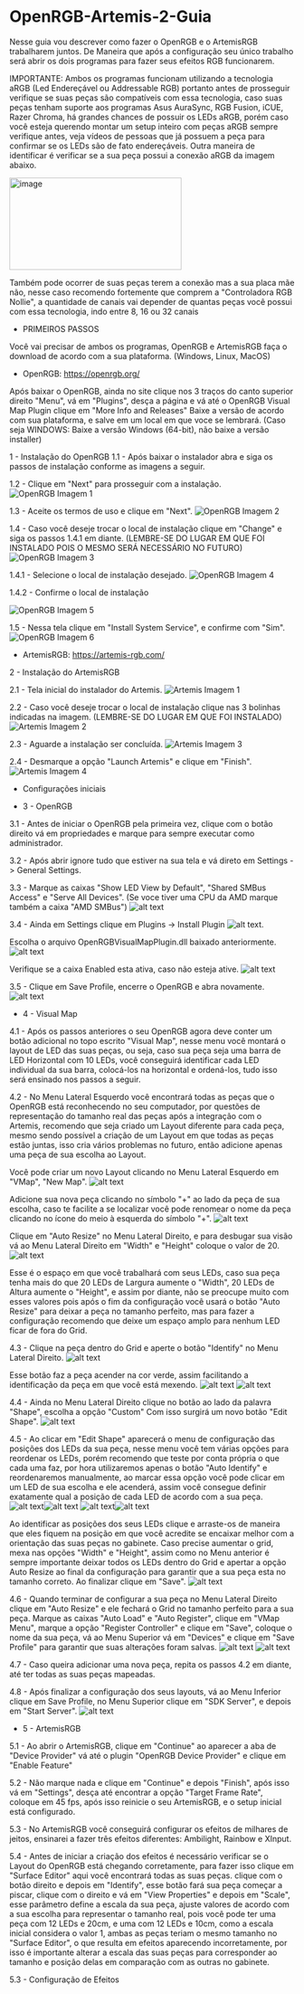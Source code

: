 # OpenRGB-Artemis-2-Guia
Nesse guia vou descrever como fazer o OpenRGB e o ArtemisRGB trabalharem juntos. De Maneira que após a configuração seu único trabalho será abrir os dois programas para fazer seus efeitos RGB funcionarem.

IMPORTANTE:
Ambos os programas funcionam utilizando a tecnologia aRGB (Led Endereçável ou Addressable RGB) portanto antes de prosseguir verifique se suas peças são compatíveis com essa tecnologia, caso suas peças tenham suporte aos programas Asus AuraSync, RGB Fusion, iCUE, Razer Chroma, há grandes chances de possuir os LEDs aRGB, porém caso você esteja querendo montar um setup inteiro com peças aRGB sempre verifique antes, veja vídeos de pessoas que já possuem a peça para confirmar se os LEDs são de fato endereçáveis. Outra maneira de identificar é verificar se a sua peça possui a conexão aRGB da imagem abaixo.

<img width="304" height="163" alt="image" src="https://github.com/user-attachments/assets/a1038d1c-77c9-43ea-8527-d761986187ed" />

Também pode ocorrer de suas peças terem a conexão mas a sua placa mãe não, nesse caso recomendo fortemente que comprem a "Controladora RGB Nollie", a quantidade de canais vai depender de quantas peças você possui com essa tecnologia, indo entre 8, 16 ou 32 canais

- PRIMEIROS PASSOS

Você vai precisar de ambos os programas, OpenRGB e ArtemisRGB faça o download de acordo com a sua plataforma. (Windows, Linux, MacOS)

- OpenRGB: https://openrgb.org/

Após baixar o OpenRGB, ainda no site clique nos 3 traços do canto superior direito "Menu", vá em "Plugins", desça a página e vá até o OpenRGB Visual Map Plugin clique em "More Info and Releases"
Baixe a versão de acordo com sua plataforma, e salve em um local em que voce se lembrará. (Caso seja WINDOWS: Baixe a versão Windows (64-bit), não baixe a versão installer)

1 - Instalação do OpenRGB
1.1 - Após baixar o instalador abra e siga os passos de instalação conforme as imagens a seguir.

1.2 - Clique em "Next" para prosseguir com a instalação.
![OpenRGB Imagem 1](https://github.com/ZaharDIO/OpenRGB-Artemis-2/blob/main/images/imagem1.png?raw=true)

1.3 - Aceite os termos de uso e clique em "Next".
![OpenRGB Imagem 2](https://github.com/ZaharDIO/OpenRGB-Artemis-2/blob/main/images/imagem2.png?raw=true)

1.4 - Caso você deseje trocar o local de instalação clique em "Change" e siga os passos 1.4.1 em diante. (LEMBRE-SE DO LUGAR EM QUE FOI INSTALADO POIS O MESMO SERÁ NECESSÁRIO NO FUTURO)
![OpenRGB Imagem 3](https://github.com/ZaharDIO/OpenRGB-Artemis-2/blob/main/images/imagem3.png?raw=true)

1.4.1 - Selecione o local de instalação desejado.
![OpenRGB Imagem 4](https://github.com/ZaharDIO/OpenRGB-Artemis-2/blob/main/images/imagem4.png?raw=true)

1.4.2 - Confirme o local de instalação

![OpenRGB Imagem 5](https://github.com/ZaharDIO/OpenRGB-Artemis-2/blob/main/images/imagem5.png?raw=true)

1.5 - Nessa tela clique em "Install System Service", e confirme com "Sim".
![OpenRGB Imagem 6](https://github.com/ZaharDIO/OpenRGB-Artemis-2/blob/main/images/imagem6.png?raw=true)

- ArtemisRGB: https://artemis-rgb.com/

2 - Instalação do ArtemisRGB

2.1 - Tela inicial do instalador do Artemis.
![Artemis Imagem 1](https://github.com/ZaharDIO/OpenRGB-Artemis-2/blob/main/images/Artemisimage1.png?raw=true)

2.2 - Caso você deseje trocar o local de instalação clique nas 3 bolinhas indicadas na imagem. (LEMBRE-SE DO LUGAR EM QUE FOI INSTALADO)
![Artemis Imagem 2](https://github.com/ZaharDIO/OpenRGB-Artemis-2/blob/main/images/Artemisimage2.png?raw=true)

2.3 - Aguarde a instalação ser concluída.
![Artemis Imagem 3](https://github.com/ZaharDIO/OpenRGB-Artemis-2/blob/main/images/Artemisimage3.png?raw=true)

2.4 - Desmarque a opção "Launch Artemis" e clique em "Finish".
![Artemis Imagem 4](https://github.com/ZaharDIO/OpenRGB-Artemis-2/blob/main/images/Artemisimage4.png?raw=true)

- Configurações iniciais

- 3 - OpenRGB

3.1 - Antes de iniciar o OpenRGB pela primeira vez, clique com o botão direito vá em propriedades e marque para sempre executar como administrador.

3.2 - Após abrir ignore tudo que estiver na sua tela e vá direto em Settings -> General Settings.

3.3 - Marque as caixas "Show LED View by Default", "Shared SMBus Access" e "Serve All Devices". (Se voce tiver uma CPU da AMD marque também a caixa "AMD SMBus")
![alt text](images/image-0.png)

3.4 - Ainda em Settings clique em Plugins -> Install Plugin
![alt text](images/image-1.png).

Escolha o arquivo OpenRGBVisualMapPlugin.dll baixado anteriormente.
![alt text](images/image-2.png)

Verifique se a caixa Enabled esta ativa, caso não esteja ative. 
![alt text](images/image-3.png)

3.5 - Clique em Save Profile, encerre o OpenRGB e abra novamente. 
![alt text](images/image-4.png)
              
- 4 - Visual Map 

4.1 - Após os passos anteriores o seu OpenRGB agora deve conter um botão adicional no topo escrito "Visual Map", nesse menu você montará o layout de LED das suas peças, ou seja, caso sua peça seja uma barra de LED Horizontal com 10 LEDs, você conseguirá identificar cada LED individual da sua barra, colocá-los na horizontal e ordená-los, tudo isso será ensinado nos passos a seguir.

4.2 - No Menu Lateral Esquerdo você encontrará todas as peças que o OpenRGB está reconhecendo no seu computador, por questões de representação do tamanho real das peças após a integração com o Artemis, recomendo que seja criado um Layout diferente para cada peça, mesmo sendo possível a criação de um Layout em que todas as peças estão juntas, isso cria vários problemas no futuro, então adicione apenas uma peça de sua escolha ao Layout.

Você pode criar um novo Layout clicando no Menu Lateral Esquerdo em "VMap", "New Map".
![alt text](images/image-6.png)

Adicione sua nova peça clicando no símbolo "+" ao lado da peça de sua escolha, caso te facilite a se localizar você pode renomear o nome da peça clicando no ícone do meio à esquerda do símbolo "+". 
![alt text](images/image-5.png)

Clique em "Auto Resize" no Menu Lateral Direito, e para desbugar sua visão vá ao Menu Lateral Direito em "Width" e "Height" coloque o valor de 20. 
![alt text](images/image-7.png)

Esse é o espaço em que você trabalhará com seus LEDs, caso sua peça tenha mais do que 20 LEDs de Largura aumente o "Width", 20 LEDs de Altura aumente o "Height", e assim por diante, não se preocupe muito com esses valores pois após o fim da configuração você usará o botão "Auto Resize" para deixar a peça no tamanho perfeito, mas para fazer a configuração recomendo que deixe um espaço amplo para nenhum LED ficar de fora do Grid.

4.3 - Clique na peça dentro do Grid e aperte o botão "Identify" no Menu Lateral Direito. 
![alt text](images/image-8.png)

Esse botão faz a peça acender na cor verde, assim facilitando a identificação da peça em que você está mexendo. 
![alt text](images/image-9.png)
![alt text](images/image-10.png)

4.4 - Ainda no Menu Lateral Direito clique no botão ao lado da palavra "Shape", escolha a opção "Custom"
Com isso surgirá um novo botão "Edit Shape".
![alt text](images/image-12.png) 

4.5 - Ao clicar em "Edit Shape" aparecerá o menu de configuração das posições dos LEDs da sua peça, nesse menu você tem várias opções para reordenar os LEDs, porém recomendo que teste por conta própria o que cada uma faz, por hora utilizaremos apenas o botão "Auto Identify" e reordenaremos manualmente, ao marcar essa opção você pode clicar em um LED de sua escolha e ele acenderá, assim você consegue definir exatamente qual a posição de cada LED de acordo com a sua peça.
![alt text](images/image-11.png)![alt text](images/image-13.png)
![alt text](images/image-14.png)![alt text](images/image-15.png)

Ao identificar as posições dos seus LEDs clique e arraste-os de maneira que eles fiquem na posição em que você acredite se encaixar melhor com a orientação das suas peças no gabinete. Caso precise aumentar o grid, mexa nas opções "Width" e "Height", assim como no Menu anterior é sempre importante deixar todos os LEDs dentro do Grid e apertar a opção Auto Resize ao final da configuração para garantir que a sua peça esta no tamanho correto. Ao finalizar clique em "Save".
![alt text](images/image-16.png)

4.6 - Quando terminar de configurar a sua peça no Menu Lateral Direito clique em "Auto Resize" e ele fechará o Grid no tamanho perfeito para a sua peça. Marque as caixas "Auto Load" e "Auto Register", clique em "VMap Menu", marque a opção "Register Controller" e clique em "Save", coloque o nome da sua peça, vá ao Menu Superior vá em "Devices" e clique em "Save Profile" para garantir que suas alterações foram salvas.
![alt text](images/image-17.png)
![alt text](images/image-18.png)
              
4.7 - Caso queira adicionar uma nova peça, repita os passos 4.2 em diante, até ter todas as suas peças mapeadas.

4.8 - Após finalizar a configuração dos seus layouts, vá ao Menu Inferior clique em Save Profile, no Menu Superior clique em "SDK Server", e depois em "Start Server".
![alt text](images/image-19.png)

- 5 - ArtemisRGB

5.1 - Ao abrir o ArtemisRGB, clique em "Continue" ao aparecer a aba de "Device Provider" vá até o plugin "OpenRGB Device Provider" e clique em "Enable Feature"

5.2 - Não marque nada e clique em "Continue" e depois "Finish", após isso vá em "Settings", desça até encontrar a opção "Target Frame Rate", coloque em 45 fps, após isso reinicie o seu ArtemisRGB, e o setup inicial está configurado.

5.3 - No ArtemisRGB você conseguirá configurar os efeitos de milhares de jeitos, ensinarei a fazer três efeitos diferentes: Ambilight, Rainbow e XInput.

5.4 - Antes de iniciar a criação dos efeitos é necessário verificar se o Layout do OpenRGB está chegando corretamente, para fazer isso clique em "Surface Editor" aqui você encontrará todas as suas peças. clique com o botão direito e depois em "Identify", esse botão fará sua peça começar a piscar, clique com o direito e vá em "View Properties" e depois em "Scale", esse parâmetro define a escala da sua peça, ajuste valores de acordo com a sua escolha para representar o tamanho real, pois você pode ter uma peça com 12 LEDs e 20cm, e uma com 12 LEDs e 10cm, como a escala inicial considera o valor 1, ambas as peças teriam o mesmo tamanho no "Surface Editor", o que resulta em efeitos aparecendo incorretamente, por isso é importante alterar a escala das suas peças para corresponder ao tamanho e posição delas em comparação com as outras no gabinete.

5.3 - Configuração de Efeitos
      
